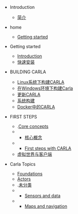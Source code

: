 * Introduction
    * [简介](README.md)

* home
    * [Getting started](/home/欢迎来到CARLA官方文档.md)
   
    
* Getting started
    * [Introduction](/GETTING_STARTED/1Introduction.md)
    * [快速安装](/GETTING_STARTED/2快速安装.md)

* BUILDING CARLA
    * [Linux系统下构建CARLA](/BUILDING_CARLA/1Linux_build.md)
    * [在Windows环境下构建Carla](/BUILDING_CARLA/2Windows_build.md)
    * [更新CARLA](/BUILDING_CARLA/3Update_CARLA.md)
    * [系统构建](/BUILDING_CARLA/4Build_system.md)
    * [Docker中的CARLA](/BUILDING_CARLA/5CARLA_in_Docker.md)


* FIRST STEPS
    * .[Core concepts](/FIRST_STEPS/1-Coreconcepts.md)
    *  * [核心概念](/FIRST_STEPS/1_1-Core_concepts.md)
    *  * [First steps with CARLA](/FIRST_STEPS/1_2-Core_concepts.md)
    * [虚拟世界与客户端](/FIRST_STEPS/2-1st.Worldandclient.md)
    

* Carla Topics
    * [Foundations](Carla_Topics/1-Foundations.md)
    * [Actors](Carla_Topics/2-Actors.md)
    * .[未分类](Carla_Topics/3-未分类.md)
    *  * [Sensors and data](Carla_Topics/3_1-未分类.md)
    *  * [Maps and navigation](Carla_Topics/3_2-未分类.md)
